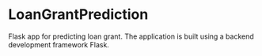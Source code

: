 # LoanGrantPrediction
Flask app for predicting loan grant. The application is built using a backend development framework Flask.
